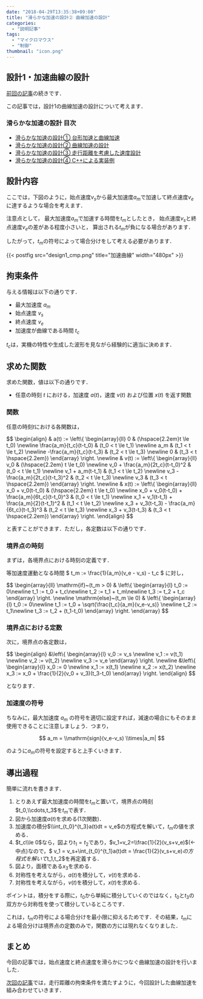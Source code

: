 ```yaml
---
date: "2018-04-29T13:35:38+09:00"
title: "滑らかな加速の設計② 曲線加速の設計"
categories:
  - "説明記事"
tags:
  - "マイクロマウス"
  - "制御"
thumbnail: "icon.png"
---
```


## 設計1・加速曲線の設計

[前回の記事](/posts/2018-04-29-accel-designer1/)の続きです．

この記事では，設計1の曲線加速の設計について考えます．

<!--more-->

### 滑らかな加速の設計 目次

- [滑らかな加速の設計① 台形加速と曲線加速](/posts/2018-04-29-accel-designer1/)
- [滑らかな加速の設計② 曲線加速の設計](/posts/2018-04-29-accel-designer2/)
- [滑らかな加速の設計③ 走行距離を考慮した速度設計](/posts/2018-04-29-accel-designer3/)
- [滑らかな加速の設計④ C++による実装例](/posts/2018-04-29-accel-designer4/)

## 設計内容

ここでは，下図のように，始点速度$v_s$から最大加速度$a_m$で加速して終点速度$v_e$に達するような場合を考えます．

注意点として，
最大加速度$a_m$で加速する時間を$t_m$としたとき，
始点速度$v_s$と終点速度$v_e$の差がある程度小さいと，
算出される$t_m$が負になる場合があります．

したがって，$t_m$の符号によって場合分けをして考える必要があります．

{{< postfig src="design1_cmp.png" title="加速曲線" width="480px" >}}

## 拘束条件
与える情報は以下の通りです．

- 最大加速度 $a_m$
- 始点速度 $v_s$
- 終点速度 $v_e$
- 加速度が曲線である時間 $t_c$

$t_c$は，実機の特性や生成した波形を見ながら経験的に適当に決めます．

## 求めた関数
求めた関数，値は以下の通りです．

- 任意の時刻 $t$ における，加速度 $a(t)$，速度 $v(t)$ および位置 $x(t)$ を返す関数

### 関数

任意の時刻$t$における各関数は，

$$
\\begin{align}
&
a(t) :=
\\left\\{ \\begin{array}{ll}
  0 & (\\hspace{2.2em}t \\le t_0) \\newline
  \\frac{a_m}{t_c}(t-t_0) & (t_0 < t \\le t_1) \\newline
  a_m & (t_1 < t \\le t_2) \\newline
  -\\frac{a_m}{t_c}(t-t_3) & (t_2 < t \\le t_3) \\newline
  0 & (t_3 < t \\hspace{2.2em})
\\end{array} \\right.
\\newline
&
v(t) :=
\\left\\{ \\begin{array}{ll}
  v_0                               & (\\hspace{2.2em} t \\le t_0) \\newline
  v_0 + \\frac{a_m}{2t_c}(t-t_0)^2  & (t_0 < t \\le t_1) \\newline
  v_1 + a_m(t-t_1)                  & (t_1 < t \\le t_2) \\newline
  v_3 - \\frac{a_m}{2t_c}(t-t_3)^2  & (t_2 < t \\le t_3) \\newline
  v_3                               & (t_3 < t \\hspace{2.2em})
\\end{array} \\right.
\\newline
&
x(t) :=
\\left\\{ \\begin{array}{ll}
  x_0 + v_0(t-t_0) & (\\hspace{2.2em} t \\le t_0) \\newline
  x_0 + v_0(t-t_0) + \\frac{a_m}{6t_c}(t-t_0)^3 & (t_0 < t \\le t_1) \\newline
  x_1 + v_1(t-t_1) + \\frac{a_m}{2}(t-t_1)^2 & (t_1 < t \\le t_2) \\newline
  x_3 + v_3(t-t_3) - \\frac{a_m}{6t_c}(t-t_3)^3 & (t_2 < t \\le t_3) \\newline
  x_3 + v_3(t-t_3) & (t_3 < t \\hspace{2.2em})
\\end{array} \\right.
\\end{align}
$$

と表すことができます．ただし，各定数は以下の通りです．

### 境界点の時刻

まずは，各境界点における時刻の定義です．

等加速度運動となる時間 $ t_m := \\frac{1}{a_m}(v_e - v_s) - t_c $ に対し，

$$
\\begin{array}{ll}
  \\mathrm{if}~(t_m > 0) &
  \\left\\{ \\begin{array}{l}
    t_0 := 0\\newline
    t_1 := t_0 + t_c\\newline
    t_2 := t_1 + t_m\\newline
    t_3 := t_2 + t_c
  \\end{array} \\right.
   \\newline
  \\mathrm{else}~(t_m \\le 0) &
  \\left\\{ \\begin{array}{l}
    t_0 := 0\\newline
    t_1 := t_0 + \\sqrt{\\frac{t_c}{a_m}(v_e-v_s)} \\newline
    t_2 := t_1\\newline
    t_3 := t_2 + (t_1-t_0)
  \\end{array} \\right.
\\end{array}
$$

### 境界点における定数
次に，境界点の各定数は，

$$
\\begin{align}
  &\\left\\{ \\begin{array}{l}
  v_0 := v_s \\newline
  v_1 := v(t_1) \\newline
  v_2 := v(t_2) \\newline
  v_3 := v_e
  \\end{array} \\right.
  \\newline
  &\\left\\{ \\begin{array}{l}
  x_0 := 0 \\newline
  x_1 := x(t_1) \\newline
  x_2 := x(t_2) \\newline
  x_3 := x_0 + \\frac{1}{2}(v_0 + v_3)(t_3-t_0)
  \\end{array} \\right.
  \\end{align}
$$

となります．

### 加速度の符号

ちなみに，最大加速度 $a_m$ の符号を適切に設定すれば，減速の場合にもそのまま使用できることに注意しましょう．つまり，

$$
a_m = \\mathrm{sign}(v_e-v_s) \\times|a_m|
$$

のように$a_m$の符号を設定すると上手くいきます．

## 導出過程

簡単に流れを書きます．

1. とりあえず最大加速度の時間を$t_m$と置いて，境界点の時刻$t_0,\\cdots,t_3$を$t_m$で表す．
1. 図から加速度$a(t)$を求める(1次関数)．
1. 加速度の積分$\\int_{t_0}^{t_3}a(t)dt = v_e$の方程式を解いて，$t_m$の値を求める．
1. $t_c\\le 0$なら，図より$t_1=t_2$であり，$v_1=v_2=\\frac{1}{2}(v_s+v_e)$(←中点)なので，$ v_1 = v_s+\\int\_{t_0}^{t_1}a(t)dt = \\frac{1}{2}(v_s+v_e)$の方程式を解いて$t_1,t_2$を再定義する．
1. 図より，面積である$x_3$を求める．
1. 対称性を考えながら，$a(t)$を積分して，$v(t)$を求める．
1. 対称性を考えながら，$v(t)$を積分して，$x(t)$を求める．

ポイントは，積分をする際に，$t_0$から単純に積分していくのではなく，$t_0$と$t_3$の双方から対称性を使って積分しているところです．

これは，$t_m$の符号による場合分けを最小限に抑えるためです．その結果，$t_m$による場合分けは境界点の定数のみで，関数の方には現れなくなりました．

## まとめ

今回の記事では，始点速度と終点速度を滑らかにつなぐ曲線加速の設計を行いました．

[次回の記事](/posts/2018-04-29-accel-designer3/)では，走行距離の拘束条件を満たすように，今回設計した曲線加速を組み合わせていきます．

<script type="text/x-mathjax-config">
    MathJax.Hub.Config({tex2jax: {inlineMath: [['$','$'], ['\\(','\\)']]}});
</script>
